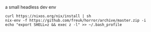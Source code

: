 a small headless dev env

```
curl https://nixos.org/nix/install | sh
nix-env -f https://github.com/freuk/horror/archive/master.zip -i
echo "export SHELL=z && exec z -l" >> ~/.bash_profile
```

